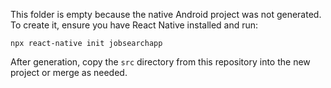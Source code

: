 This folder is empty because the native Android project was not generated.
To create it, ensure you have React Native installed and run:

    npx react-native init jobsearchapp

After generation, copy the `src` directory from this repository into the new project or merge as needed.
